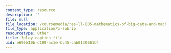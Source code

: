```yaml
---
content_type: resource
description: ''
file: null
file_location: /coursemedia/res-ll-005-mathematics-of-big-data-and-machine-learning-january-iap-2020/e690b10bd109ac1ebc45cab0139661b4_zkcj6JrhGy8.srt
file_type: application/x-subrip
resourcetype: Other
title: 3play caption file
uid: e690b10b-d109-ac1e-bc45-cab0139661b4
---
```

